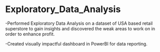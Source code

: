 # Exploratory_Data_Analysis

-Performed Exploratory Data Analysis on a dataset of USA based retail superstore to gain insights and discovered the
weak areas to work on in order to enhance profit.

-Created visually impactful dashboard in PowerBI for data reporting.


